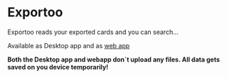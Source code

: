 # Exportoo

Exportoo reads your exported cards and you can search...

Available as Desktop app and as [web app](https://exportoo.merz.dev)

**Both the Desktop app and webapp don´t upload any files. All data gets saved on you device temporarily!**